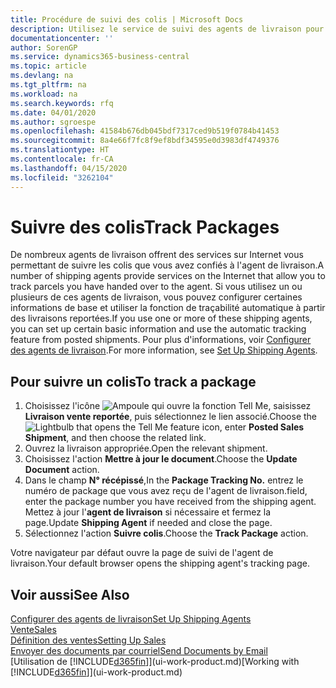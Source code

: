 ```yaml
---
title: Procédure de suivi des colis | Microsoft Docs
description: Utilisez le service de suivi des agents de livraison pour voir la progression d'une livraison.
documentationcenter: ''
author: SorenGP
ms.service: dynamics365-business-central
ms.topic: article
ms.devlang: na
ms.tgt_pltfrm: na
ms.workload: na
ms.search.keywords: rfq
ms.date: 04/01/2020
ms.author: sgroespe
ms.openlocfilehash: 41584b676db045bdf7317ced9b519f0784b41453
ms.sourcegitcommit: 8a4e66f7fc8f9ef8bdf34595e0d3983df4749376
ms.translationtype: HT
ms.contentlocale: fr-CA
ms.lasthandoff: 04/15/2020
ms.locfileid: "3262104"
---
```

# <a name="track-packages"></a><span data-ttu-id="d4bb5-103">Suivre des colis</span><span class="sxs-lookup"><span data-stu-id="d4bb5-103">Track Packages</span></span>
<span data-ttu-id="d4bb5-104">De nombreux agents de livraison offrent des services sur Internet vous permettant de suivre les colis que vous avez confiés à l'agent de livraison.</span><span class="sxs-lookup"><span data-stu-id="d4bb5-104">A number of shipping agents provide services on the Internet that allow you to track parcels you have handed over to the agent.</span></span> <span data-ttu-id="d4bb5-105">Si vous utilisez un ou plusieurs de ces agents de livraison, vous pouvez configurer certaines informations de base et utiliser la fonction de traçabilité automatique à partir des livraisons reportées.</span><span class="sxs-lookup"><span data-stu-id="d4bb5-105">If you use one or more of these shipping agents, you can set up certain basic information and use the automatic tracking feature from posted shipments.</span></span> <span data-ttu-id="d4bb5-106">Pour plus d'informations, voir [Configurer des agents de livraison](sales-how-to-set-up-shipping-agents.md).</span><span class="sxs-lookup"><span data-stu-id="d4bb5-106">For more information, see [Set Up Shipping Agents](sales-how-to-set-up-shipping-agents.md).</span></span>  

## <a name="to-track-a-package"></a><span data-ttu-id="d4bb5-107">Pour suivre un colis</span><span class="sxs-lookup"><span data-stu-id="d4bb5-107">To track a package</span></span>
1. <span data-ttu-id="d4bb5-108">Choisissez l'icône ![Ampoule qui ouvre la fonction Tell Me](media/ui-search/search_small.png "Dites-moi ce que vous voulez faire"), saisissez **Livraison vente reportée**, puis sélectionnez le lien associé.</span><span class="sxs-lookup"><span data-stu-id="d4bb5-108">Choose the ![Lightbulb that opens the Tell Me feature](media/ui-search/search_small.png "Tell me what you want to do") icon, enter **Posted Sales Shipment**, and then choose the related link.</span></span>
2. <span data-ttu-id="d4bb5-109">Ouvrez la livraison appropriée.</span><span class="sxs-lookup"><span data-stu-id="d4bb5-109">Open the relevant shipment.</span></span>
3. <span data-ttu-id="d4bb5-110">Choisissez l'action **Mettre à jour le document**.</span><span class="sxs-lookup"><span data-stu-id="d4bb5-110">Choose the **Update Document** action.</span></span>
4. <span data-ttu-id="d4bb5-111">Dans le champ **N° récépissé**,</span><span class="sxs-lookup"><span data-stu-id="d4bb5-111">In the **Package Tracking No.**</span></span> <span data-ttu-id="d4bb5-112">entrez le numéro de package que vous avez reçu de l'agent de livraison.</span><span class="sxs-lookup"><span data-stu-id="d4bb5-112">field, enter the package number you have received from the shipping agent.</span></span> <span data-ttu-id="d4bb5-113">Mettez à jour l'**agent de livraison** si nécessaire et fermez la page.</span><span class="sxs-lookup"><span data-stu-id="d4bb5-113">Update **Shipping Agent** if needed and close the page.</span></span>
5. <span data-ttu-id="d4bb5-114">Sélectionnez l'action **Suivre colis**.</span><span class="sxs-lookup"><span data-stu-id="d4bb5-114">Choose the **Track Package** action.</span></span>

<span data-ttu-id="d4bb5-115">Votre navigateur par défaut ouvre la page de suivi de l'agent de livraison.</span><span class="sxs-lookup"><span data-stu-id="d4bb5-115">Your default browser opens the shipping agent's tracking page.</span></span>

## <a name="see-also"></a><span data-ttu-id="d4bb5-116">Voir aussi</span><span class="sxs-lookup"><span data-stu-id="d4bb5-116">See Also</span></span>
[<span data-ttu-id="d4bb5-117">Configurer des agents de livraison</span><span class="sxs-lookup"><span data-stu-id="d4bb5-117">Set Up Shipping Agents</span></span>](sales-how-to-set-up-shipping-agents.md)  
[<span data-ttu-id="d4bb5-118">Vente</span><span class="sxs-lookup"><span data-stu-id="d4bb5-118">Sales</span></span>](sales-manage-sales.md)  
[<span data-ttu-id="d4bb5-119">Définition des ventes</span><span class="sxs-lookup"><span data-stu-id="d4bb5-119">Setting Up Sales</span></span>](sales-setup-sales.md)  
[<span data-ttu-id="d4bb5-120">Envoyer des documents par courriel</span><span class="sxs-lookup"><span data-stu-id="d4bb5-120">Send Documents by Email</span></span>](ui-how-send-documents-email.md)  
<span data-ttu-id="d4bb5-121">[Utilisation de [!INCLUDE[d365fin](includes/d365fin_md.md)]](ui-work-product.md)</span><span class="sxs-lookup"><span data-stu-id="d4bb5-121">[Working with [!INCLUDE[d365fin](includes/d365fin_md.md)]](ui-work-product.md)</span></span>
